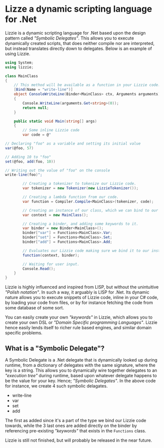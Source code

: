 
# Lizze a dynamic scripting language for .Net

Lizzie is a dynamic scripting language for .Net based upon the design pattern
called _"Symbolic Delegates"_. This allows you to execute dynamically created
scripts, that does neither compile nor are interpreted, but instead translates
directly down to delegates. Below is an example of using Lizzie.

```csharp
using System;
using lizzie;

class MainClass
{
    // This method will be available as a function in your Lizzie code.
    [Bind(Name = "write-line")]
    object ConsoleWriteLine(Binder<MainClass> ctx, Arguments arguments)
    {
        Console.WriteLine(arguments.Get<string>(0));
        return null;
    }

    public static void Main(string[] args)
    {
        // Some inline Lizzie code
        var code = @"

// Declaring "foo" as a variable and setting its initial value
var(@foo, 57)

// Adding 10 to "foo"
set(@foo, add(foo, 10))

// Writing out the value of "foo" on the console
write-line(foo)";

        // Creating a tokenizer to tokenize our Lizzie code.
        var tokenizer = new Tokenizer(new LizzieTokenizer());

        // Creating a lambda function from our code.
        var function = Compiler.Compile<MainClass>(tokenizer, code);

        // Creating an instance of our class, which we can bind to our code.
        var context = new MainClass();

        // Creating a binder, and adding some keywords to it.
        var binder = new Binder<MainClass>();
        binder["var"] = Functions<MainClass>.Var;
        binder["set"] = Functions<MainClass>.Set;
        binder["add"] = Functions<MainClass>.Add;

        // Evaluates our Lizzie code making sure we bind it to our instance.
        function(context, binder);

        // Waiting for user input.
        Console.Read();
    }
}
```

Lizzie is highly influenced and inspired from LISP, but without the unintuitive
_"Polish notation"_. In such a way, it arguably is LISP for .Net. Its dynamic
nature allows you to execute snippets of Lizzie code, inline in your C# code,
by loading your code from files, or by for instance fetching the code from some
database of some sort.

You can easily create your own _"keywords"_ in Lizzie, which allows you to create
your own DSL or _"Domain Specific programming Languages"_. Lizzie hence easily
lends itself to richer rule based engines, and similar domain specific problems.

## What is a "Symbolic Delegate"?

A Symbolic Delegate is a .Net delegate that is dynamically looked up during runtime,
from a dictionary of delegates with the same signature, where the key is a string.
This allows you to dynamically wire together delegates to an _"execution tree"_
during runtime, based upon whatever delegate happens to be the value for your
key. Hence; _"Symbolic Delegates"_. In the above code for instance, we create
4 such symbolic delagates.

* write-line
* var
* set
* add

The first as added since it's a part of the type we bind our Lizzie code towards,
while the 3 last ones are added directly on the binder by referencing pre-existing
_"keywords"_ that exists in the `Functions` class.

Lizzie is still not finished, but will probably be released in the near future.
